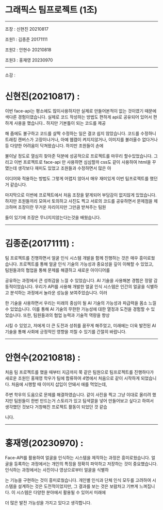 # 그래픽스 팀프로젝트 (1조)
------------------
조장 : 신현진 20210817

조원1 : 김종준 20171111

조원2 : 안현수 20210818

조원3 : 홍재영 20230970

--------------------
소감 : 

# 신현진(20210817) : 

이번 face-api는 평소에도 많이사용하지만 실제로 만들어본적이 없는 것이였기 때문에 색다른 경험이였습니다. 실제로 코드 작성하는 방법도 편하게 api로 공유되어 있어서 편하게 사용을 했습니다.. 하지만 기본틀이 되는 코드를 제공

해 줌에도 불구하고 코드를 살짝 수정하는 일은 결코 쉽지 않았습니다. 코드를 수정하니 트래킹 캔버스가 고장이나거나, 아예 웹캠이 켜지지않거나, 이미지를 불러올수 없다거나 등 다양한 어려움이 닥쳐왔습니다. 하지만 조원들이 손에

불이날 정도로 열심히 찾아준 덕분에 성공적으로 프로젝트를 마무리 할수있었습니다. 그리고 이번 프로젝트로 face-api 만 사용하면 심심할까 css도 같이 사용하여 html을 꾸몄는데 생각보다 재미도 있었고 조원들과 수정하면서 많은 아

이디어와 적용하는 방법도 그렇게 어렵지 않아서 매우 재미있게 이번 팀프로젝트를 했던거 같습니다.

마지막으로 이번에 프로젝트에서 처음 조장을 맡게되어 부담감이 없지않게 있었습니다. 하지만 조원들끼리 모여서 토의하고 사진도 찍고 서로의 코드를 공유하면서 문제점을 체크하며 조장이란 무거운 자리이지만 그만큼 받쳐주는 팀원

들이 있기에 조장은 무너지지않는다는것을 배웠습니다.


-------------------
# 김종준(20171111) : 

팀 프로젝트를 진행하면서 얼굴 인식 시스템 개발을 함께 진행하는 것은 매우 흥미로웠습니다. 프로젝트를 통해 얼굴 인식 기술의 가능성과 중요성을 깊이 이해할 수 있었고, 팀원들과의 협업을 통해 문제를 해결하고 새로운 아이디어를

공유하는 과정에서 큰 성취감을 느낄 수 있었습니다. AI 기술을 사용해본 경험은 정말 감동적이었습니다. 우리가 API를 사용해 개발한 얼굴 인식 시스템은 인간의 얼굴을 식별하고 분석하는 과정에서 놀라운 성능을 보여주었습니다. 이러

한 기술을 사용하면서 우리는 미래의 중심이 될 AI 기술의 가능성과 파급력을 몸소 느낄 수 있었습니다. 이를 통해 AI 기술의 무한한 가능성에 대한 열정과 도전을 경험할 수 있었습니다. 또한, 팀원들과의 협업 능력과 기술적 역량을 향상

시킬 수 있었고, 저에게 더 큰 도전과 성취를 꿈꾸게 해주었고, 미래에는 더욱 발전된 AI 기술을 통해 사회에 긍정적인 영향을 끼칠 수 있기를 간절히 바랍니다.

-----------------------
# 안현수(20210818) : 

처음 팀 프로젝트를 했을 때부터 지금까지 쭉 같은 팀원으로 팀프로젝트를 진행하다가 새로운 조원인 홍재영 학우가 팀에 합류하여 4명에서 처음으로 같이 시작하게 되었습니다. 처음에 시행할 때 이미지 삽입이 안돼서 애를 먹었는데, 

주변 학우의 도움으로 문제를 해결하였습니다. 같이 사진을 찍고 그냥 이대로 올리려 했지만 팀원들이 한번 만드는거 스토리가 있고 팀색깔을 넣어 만들어보고 싶다고 하여서 생각했던 것보다 거창해진 프로젝트 활동이 되었던 것 같습

니다. 

-----------------------
# 홍재영(20230970) : 

Face-API를 활용하여 얼굴을 인식하는 시스템을 제작하는 과정은 흥미로웠습니다. 얼굴을 등록하는 과정에서는 개인의 특징을 정확히 파악하고 저장하는 것이 중요했습니다. 인식하는 과정에서는 사진이나 영상으로부터 얼굴을 식별하

는 기능을 구현하는 것이 흥미로웠습니다. 개인별 인식과 단체 인식 모두를 고려하여 시스템을 설계하는 것은 도전적이었지만, 그 결과를 보는 것은 보람차고 기쁘게 느껴집니다. 이 시스템은 다양한 분야에서 활용될 수 있어서 미래에

더 많은 발전 가능성을 가지고 있다고 생각합니다.

